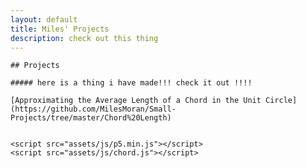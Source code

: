 ```yaml
---
layout: default
title: Miles' Projects
description: check out this thing
---
```


	## Projects
	
	##### here is a thing i have made!!! check it out !!!!

	[Approximating the Average Length of a Chord in the Unit Circle](https://github.com/MilesMoran/Small-Projects/tree/master/Chord%20Length)


	<script src="assets/js/p5.min.js"></script>
	<script src="assets/js/chord.js"></script>			
	